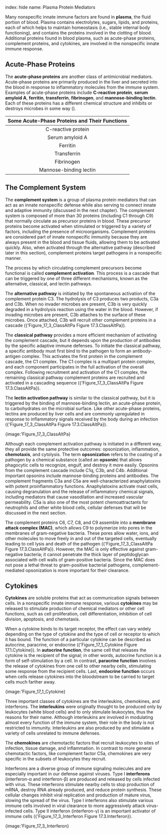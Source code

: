 index: hide
name: Plasma Protein Mediators

Many nonspecific innate immune factors are found in  **plasma**, the fluid portion of blood. Plasma contains electrolytes, sugars, lipids, and proteins, each of which helps to maintain homeostasis (i.e., stable internal body functioning), and contains the proteins involved in the clotting of blood. Additional proteins found in blood plasma, such as acute-phase proteins, complement proteins, and cytokines, are involved in the nonspecific innate immune response.

## Acute-Phase Proteins

The  **acute-phase proteins** are another class of antimicrobial mediators. Acute-phase proteins are primarily produced in the liver and secreted into the blood in response to inflammatory molecules from the immune system. Examples of acute-phase proteins include  **C-reactive protein**,  **serum amyloid A**,  **ferritin**,  **transferrin**,  **fibrinogen**, and  **mannose-binding lectin**. Each of these proteins has a different chemical structure and inhibits or destroys microbes in some way ().


| Some Acute-Phase Proteins and Their Functions |
|:-:|
| C-reactive protein | Coats bacteria (opsonization), preparing them for ingestion by phagocytes |
| Serum amyloid A |
| Ferritin | Bind and sequester iron, thereby inhibiting the growth of pathogens |
| Transferrin |
| Fibrinogen | Involved in formation of blood clots that trap bacterial pathogens |
| Mannose-binding lectin | Activates complement cascade |
    

## The Complement System

The  **complement system** is a group of plasma protein mediators that can act as an innate nonspecific defense while also serving to connect innate and adaptive immunity (discussed in the next chapter). The complement system is composed of more than 30 proteins (including C1 through C9) that normally circulate as precursor proteins in blood. These precursor proteins become activated when stimulated or triggered by a variety of factors, including the presence of microorganisms. Complement proteins are considered part of innate nonspecific immunity because they are always present in the blood and tissue fluids, allowing them to be activated quickly. Also, when activated through the alternative pathway (described later in this section), complement proteins target pathogens in a nonspecific manner.

The process by which circulating complement precursors become functional is called  **complement activation**. This process is a cascade that can be triggered by one of three different mechanisms, known as the alternative, classical, and lectin pathways.

The  **alternative pathway** is initiated by the spontaneous activation of the complement protein C3. The hydrolysis of C3 produces two products, C3a and C3b. When no invader microbes are present, C3b is very quickly degraded in a hydrolysis reaction using the water in the blood. However, if invading microbes are present, C3b attaches to the surface of these microbes. Once attached, C3b will recruit other complement proteins in a cascade ({'Figure_17_3_ClassAltPa Figure 17.3.ClassAltPa}).

The  **classical pathway** provides a more efficient mechanism of activating the complement cascade, but it depends upon the production of antibodies by the specific adaptive immune defenses. To initiate the classical pathway, a specific antibody must first bind to the pathogen to form an antibody-antigen complex. This activates the first protein in the complement cascade, the C1 complex. The C1 complex is a multipart protein complex, and each component participates in the full activation of the overall complex. Following recruitment and activation of the C1 complex, the remaining classical pathway complement proteins are recruited and activated in a cascading sequence ({'Figure_17_3_ClassAltPa Figure 17.3.ClassAltPa}).

The  **lectin activation pathway** is similar to the classical pathway, but it is triggered by the binding of mannose-binding lectin, an acute-phase protein, to carbohydrates on the microbial surface. Like other acute-phase proteins, lectins are produced by liver cells and are commonly upregulated in response to inflammatory signals received by the body during an infection ({'Figure_17_3_ClassAltPa Figure 17.3.ClassAltPa}).


{image:'Figure_17_3_ClassAltPa}
        

Although each complement activation pathway is initiated in a different way, they all provide the same protective outcomes: opsonization, inflammation,  **chemotaxis**, and cytolysis. The term  **opsonization** refers to the coating of a pathogen by a chemical substance (called an  **opsonin**) that allows phagocytic cells to recognize, engulf, and destroy it more easily. Opsonins from the complement cascade include C1q, C3b, and C4b. Additional important opsonins include mannose-binding proteins and antibodies. The complement fragments C3a and C5a are well-characterized anaphylatoxins with potent proinflammatory functions. Anaphylatoxins activate mast cells, causing degranulation and the release of inflammatory chemical signals, including mediators that cause vasodilation and increased vascular permeability. C5a is also one of the most potent chemoattractants for neutrophils and other white blood cells, cellular defenses that will be discussed in the next section.

The complement proteins C6, C7, C8, and C9 assemble into a  **membrane attack complex (MAC)**, which allows C9 to polymerize into pores in the membranes of gram-negative bacteria. These pores allow water, ions, and other molecules to move freely in and out of the targeted cells, eventually leading to cell lysis and death of the pathogen ({'Figure_17_3_ClassAltPa Figure 17.3.ClassAltPa}). However, the MAC is only effective against gram-negative bacteria; it cannot penetrate the thick layer of peptidoglycan associated with cell walls of gram-positive bacteria. Since the MAC does not pose a lethal threat to gram-positive bacterial pathogens, complement-mediated opsonization is more important for their clearance.

## Cytokines

 **Cytokines** are soluble proteins that act as communication signals between cells. In a nonspecific innate immune response, various  **cytokines** may be released to stimulate production of chemical mediators or other cell functions, such as cell proliferation, cell differentiation, inhibition of cell division, apoptosis, and chemotaxis.

When a cytokine binds to its target receptor, the effect can vary widely depending on the type of cytokine and the type of cell or receptor to which it has bound. The function of a particular cytokine can be described as autocrine, paracrine, or endocrine ({'Figure_17_1_Cytokine Figure 17.1.Cytokine}). In  **autocrine function**, the same cell that releases the cytokine is the recipient of the signal; in other words, autocrine function is a form of self-stimulation by a cell. In contrast,  **paracrine function** involves the release of cytokines from one cell to other nearby cells, stimulating some response from the recipient cells. Last,  **endocrine function** occurs when cells release cytokines into the bloodstream to be carried to target cells much farther away.


{image:'Figure_17_1_Cytokine}
        

Three important classes of cytokines are the interleukins, chemokines, and interferons. The  **interleukins** were originally thought to be produced only by leukocytes (white blood cells) and to only stimulate leukocytes, thus the reasons for their name. Although interleukins are involved in modulating almost every function of the immune system, their role in the body is not restricted to immunity. Interleukins are also produced by and stimulate a variety of cells unrelated to immune defenses.

The  **chemokines** are chemotactic factors that recruit leukocytes to sites of infection, tissue damage, and inflammation. In contrast to more general chemotactic factors, like complement factor C5a, chemokines are very specific in the subsets of leukocytes they recruit.

Interferons are a diverse group of immune signaling molecules and are especially important in our defense against viruses. Type I  **interferons** (interferon-α and interferon-β) are produced and released by cells infected with virus. These interferons stimulate nearby cells to stop production of mRNA, destroy RNA already produced, and reduce protein synthesis. These cellular changes inhibit viral replication and production of mature virus, slowing the spread of the virus. Type I interferons also stimulate various immune cells involved in viral clearance to more aggressively attack virus-infected cells. Type II interferon (interferon-γ) is an important activator of immune cells ({'Figure_17_3_Interferon Figure 17.3.Interferon}).


{image:'Figure_17_3_Interferon}
        

